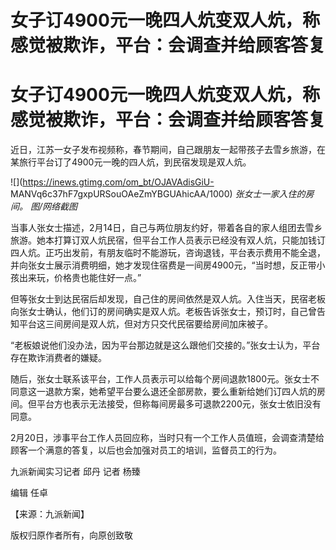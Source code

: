 # 女子订4900元一晚四人炕变双人炕，称感觉被欺诈，平台：会调查并给顾客答复

# 女子订4900元一晚四人炕变双人炕，称感觉被欺诈，平台：会调查并给顾客答复

近日，江苏一女子发布视频称，春节期间，自己跟朋友一起带孩子去雪乡旅游，在某旅行平台订了4900元一晚的四人炕，到民宿发现是双人炕。

![](https://inews.gtimg.com/om_bt/OJAVAdisGiU-
MANVq6c37hF7gxpURSouOAeZmYBGUAhicAA/1000) _张女士一家入住的房间。 图/网络截图_

当事人张女士描述，2月14日，自己与两位朋友约好，带着各自的家人组团去雪乡旅游。她本打算订双人炕民宿，但平台工作人员表示已经没有双人炕，只能加钱订四人炕。正巧出发前，有朋友临时不能游玩，咨询退钱，平台表示费用不能全退，并向张女士展示消费明细，她才发现住宿费是一间房4900元，“当时想，反正带小孩出来玩，价格贵也能住好一点。”

但等张女士到达民宿后却发现，自己住的房间依然是双人炕。入住当天，民宿老板向张女士确认，他们订的房间确实是双人炕。老板告诉张女士，预订时，自己曾告知平台这三间房间是双人炕，但对方只交代民宿要给房间加床被子。

“老板娘说他们没办法，因为平台那边就是这么跟他们交接的。”张女士认为，平台存在欺诈消费者的嫌疑。

随后，张女士联系该平台，工作人员表示可以给每个房间退款1800元。张女士不同意这一退款方案，她希望平台要么退还全部房款，要么重新给她们订四人炕的房间。但平台方也表示无法接受，但称每间房最多可退款2200元，张女士依旧没有同意。

2月20日，涉事平台工作人员回应称，当时只有一个工作人员值班，会调查清楚给顾客一个满意的答复，以后也会加强对员工的培训，监督员工的行为。

九派新闻实习记者 邱丹 记者 杨臻

编辑 任卓

【来源：九派新闻】

版权归原作者所有，向原创致敬

